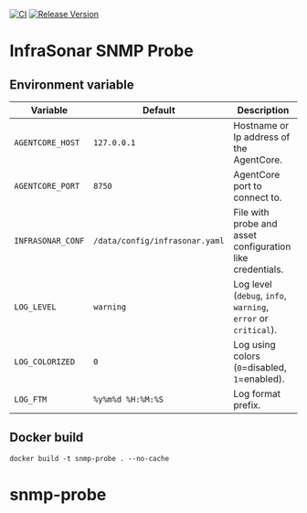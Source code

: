 [![CI](https://github.com/infrasonar/snmp-probe/workflows/CI/badge.svg)](https://github.com/infrasonar/snmp-probe/actions)
[![Release Version](https://img.shields.io/github/release/infrasonar/snmp-probe)](https://github.com/infrasonar/snmp-probe/releases)

# InfraSonar SNMP Probe

## Environment variable

Variable          | Default                        | Description
----------------- | ------------------------------ | ------------
`AGENTCORE_HOST`  | `127.0.0.1`                    | Hostname or Ip address of the AgentCore.
`AGENTCORE_PORT`  | `8750`                         | AgentCore port to connect to.
`INFRASONAR_CONF` | `/data/config/infrasonar.yaml` | File with probe and asset configuration like credentials.
`LOG_LEVEL`       | `warning`                      | Log level (`debug`, `info`, `warning`, `error` or `critical`).
`LOG_COLORIZED`   | `0`                            | Log using colors (`0`=disabled, `1`=enabled).
`LOG_FTM`         | `%y%m%d %H:%M:%S`              | Log format prefix.

## Docker build

```
docker build -t snmp-probe . --no-cache
```
# snmp-probe
